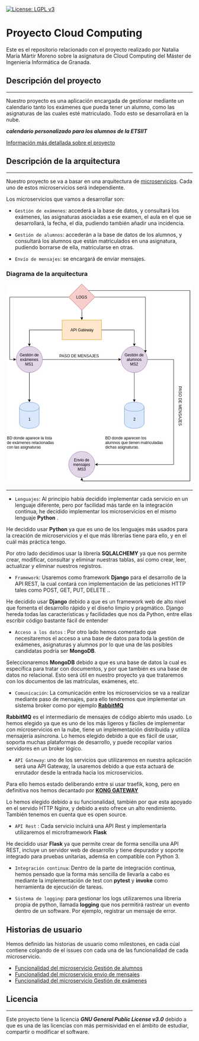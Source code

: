 [![License: LGPL v3](https://img.shields.io/badge/License-LGPL%20v3-blue.svg)](https://www.gnu.org/licenses/lgpl-3.0)
# Proyecto Cloud Computing


Este es el repositorio relacionado con el proyecto realizado por Natalia María Mártir Moreno sobre la asignatura de Cloud Computing del Máster de Ingeniería Informática de Granada.



## Descripción del proyecto
--- 
Nuestro proyecto es una aplicación encargada de gestionar mediante un calendario tanto los exámenes que pueda tener un alumno, como las asignaturas de las cuales esté matriculado. Todo esto se desarrollará en la nube.

***calendario personalizado para los alumnos de la ETSIIT***

[Información más detallada sobre el proyecto](https://github.com/natalia2911/Proyecto-CloudComputing/blob/master/Documentación/DescripcionProyecto.md)

## Descripción de la arquitectura
--- 

Nuestro proyecto se va a basar en una arquitectura de [microservicios](https://medium.com/@goodrebels/microservicios-ventajas-y-contras-de-la-arquitectura-descentralizada-a3b7fc814422). Cada uno de estos microservicios será independiente.


Los microservicios que vamos a desarrollar son:

- `Gestión de exámenes`: accederá a la base de datos, y consultará los exámenes, las asignaturas asociadas a ese examen, el aula en el que se desarrollará, la fecha, el día, pudiendo también añadir una incidencia.

- `Gestión de alumnos`: accederán a la base de datos de los alumnos, y consultará los alumnos que están matriculados en una asignatura, pudiendo borrarse de ella, matricularse en otras.

- `Envío de mensajes`: se encargará de enviar mensajes.

### Diagrama de la arquitectura

![diagramaArquitectura](https://github.com/natalia2911/Proyecto-CloudComputing/blob/master/img/diagrama.png)

--- 

- `Lenguajes`: Al principio había decidido implementar cada servicio en un lenguaje diferente, pero por facilidad más tarde en la integración continua, he decidido implementar los microservicios en el mismo lenguaje **Python** .

He decidido usar **Python** ya que es uno de los lenguajes más usados para la creación de microservicios y el que más librerías tiene para ello, y en el cuál más práctica tengo.

Por otro lado decidimos usar la librería **SQLALCHEMY** ya que nos permite crear, modificar, consultar y eliminar nuestras tablas, así como crear, leer, actualizar y eliminar nuestros registros.

- `Framework`: Usaremos como framework **Django** para el desarrollo de la API REST, la cual contará con implementación de las peticiones HTTP tales como POST, GET, PUT, DELETE ..

He decidido usar **Django** debido a que es un framework web de alto nivel que fomenta el desarrollo rápido y el diseño limpio y pragmático. Django hereda todas las características y facilidades que nos da Python, entre ellas escribir código bastante fácil de entender

- `Acceso a los datos` :  Por otro lado hemos comentado que necesitaremos el acceso a una base de datos para toda la gestión de exámenes, asignaturas y alumnos por lo que una de las posibles candidatas podría ser **MongoDB**.

Seleccionaremos **MongoDB** debido a que es una base de datos la cual es específica para tratar con documentos, y por que también es una base de datos no relacional. Esto será útil en nuestro proyecto ya que trataremos con los documentos de las matrículas, exámenes, etc.

- `Comunicación`:  La comunicación entre los microservicios se va a realizar mediante paso de mensajes, para ello tendremos que implementar un sistema broker como por ejemplo **[RabbitMQ](https://www.rabbitmq.com/)**

**RabbitMQ** es el intermediario de mensajes de código abierto más usado. Lo hemos elegido ya que es uno de los más ligeros y fáciles de implementar con microservicios en la nube, tiene un implementación distribuida y utiliza mensajería asíncrona. Lo hemos elegido debido a que es fácil de usar, soporta muchas plataformas de desarrollo, y puede recopilar varios servidores en un broker lógico.

- `API Gateway`: uno de los servicios que utilizaremos en nuestra aplicación será una API Gateway, la usaremos debido a que esta actuará de enrutador desde la entrada hacia los microservicios. 

Para ello hemos estado deliberando entre si usar traefik, kong, pero en definitiva nos hemos decantado por **[KONG GATEWAY](https://konghq.com/kong/)** 

Lo hemos elegido debido a su funcionalidad, también por que esta apoyado en el servido HTTP Nginx, y debido a esto ofrece un alto rendimiento. También tenemos en cuenta que es open source.


- `API Rest` : Cada servicio incluirá una API Rest y implementarla utilizaremos el microframework **Flask** 

He decidido usar **Flask** ya que permite crear de forma sencilla una API REST, incluye un servidor web de desarrollo y tiene depurador y soporte integrado para pruebas unitarias, ademśa en compatible con Python 3.

- `Integración continua`: Dentro de la parte de integración continua, hemos pensado que la forma más sencilla de llevarla a cabo es mediante la implementación de test con **pytest** y **invoke** como herramienta de ejecución de tareas.


- `Sistema de logging`: para gestionar los logs utilizaremos una libreria propia de python, llamada **logging** que nos permitirá rastrear un evento dentro de un software. Por ejemplo, registrar un mensaje de error.

## Historias de usuario

Hemos definido las historias de usuario como milestones, en cada cúal contiene colgando de el issues con cada una de las funcionalidad de cada microservicio.

- [Funcionalidad del microservicio Gestión de alumnos](https://github.com/natalia2911/Proyecto-CloudComputing/milestone/6)
- [Funcionalidad del microservicio envio de mensajes](https://github.com/natalia2911/Proyecto-CloudComputing/milestone/7)
- [Funcionalidad del microservicio Gestión de exámenes](https://github.com/natalia2911/Proyecto-CloudComputing/milestone/5)

## Licencia
---
Este proyecto tiene la licencia ***GNU General Public License v3.0*** debido a que es una de las licencias con más permisividad en el ámbito de estudiar, compartir o modificar el software.

